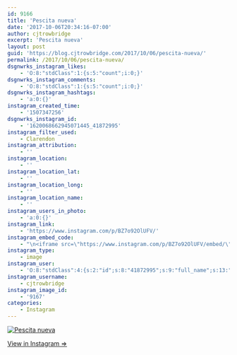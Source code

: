 ```yaml
---
id: 9166
title: 'Pescita nueva'
date: '2017-10-06T20:34:16-07:00'
author: cjtrowbridge
excerpt: 'Pescita nueva'
layout: post
guid: 'https://blog.cjtrowbridge.com/2017/10/06/pescita-nueva/'
permalink: /2017/10/06/pescita-nueva/
dsgnwrks_instagram_likes:
    - 'O:8:"stdClass":1:{s:5:"count";i:0;}'
dsgnwrks_instagram_comments:
    - 'O:8:"stdClass":1:{s:5:"count";i:0;}'
dsgnwrks_instagram_hashtags:
    - 'a:0:{}'
instagram_created_time:
    - '1507347256'
dsgnwrks_instagram_id:
    - '1620068662945071445_41872995'
instagram_filter_used:
    - Clarendon
instagram_attribution:
    - ''
instagram_location:
    - ''
instagram_location_lat:
    - ''
instagram_location_long:
    - ''
instagram_location_name:
    - ''
instagram_users_in_photo:
    - 'a:0:{}'
instagram_link:
    - 'https://www.instagram.com/p/BZ7o92OlUFV/'
instagram_embed_code:
    - "\n<iframe src=\"https://www.instagram.com/p/BZ7o92OlUFV/embed/\" width=\"612\" height=\"710\" frameborder=\"0\" scrolling=\"no\" allowtransparency=\"true\" class=\"insta-image-embed\"></iframe>\n"
instagram_type:
    - image
instagram_user:
    - 'O:8:"stdClass":4:{s:2:"id";s:8:"41872995";s:9:"full_name";s:13:"CJ Trowbridge";s:15:"profile_picture";s:96:"https://scontent.cdninstagram.com/t51.2885-19/s150x150/13724650_1188772791164794_142557231_a.jpg";s:8:"username";s:12:"cjtrowbridge";}'
instagram_username:
    - cjtrowbridge
instagram_image_id:
    - '9167'
categories:
    - Instagram
---
```


[![Pescita nueva](https://blog.cjtrowbridge.com/wp-content/uploads/2017/10/1507347256-1-1.jpg)](https://www.instagram.com/p/BZ7o92OlUFV/)

[View in Instagram ⇒](https://www.instagram.com/p/BZ7o92OlUFV/)